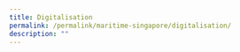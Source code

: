 ```yaml
---
title: Digitalisation
permalink: /permalink/maritime-singapore/digitalisation/
description: ""
---
```

